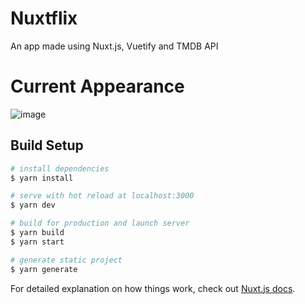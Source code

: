 # Nuxtflix
An app made using Nuxt.js, Vuetify and TMDB API

# Current Appearance
![image](https://ibb.co/C7gM4z8)

## Build Setup

```bash
# install dependencies
$ yarn install

# serve with hot reload at localhost:3000
$ yarn dev

# build for production and launch server
$ yarn build
$ yarn start

# generate static project
$ yarn generate
```

For detailed explanation on how things work, check out [Nuxt.js docs](https://nuxtjs.org).
